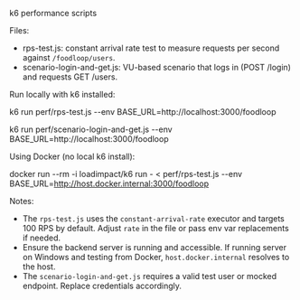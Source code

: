 k6 performance scripts

Files:
- rps-test.js: constant arrival rate test to measure requests per second against `/foodloop/users`.
- scenario-login-and-get.js: VU-based scenario that logs in (POST /login) and requests GET /users.

Run locally with k6 installed:

k6 run perf/rps-test.js --env BASE_URL=http://localhost:3000/foodloop

k6 run perf/scenario-login-and-get.js --env BASE_URL=http://localhost:3000/foodloop

Using Docker (no local k6 install):

docker run --rm -i loadimpact/k6 run - < perf/rps-test.js --env BASE_URL=http://host.docker.internal:3000/foodloop

Notes:
- The `rps-test.js` uses the `constant-arrival-rate` executor and targets 100 RPS by default. Adjust `rate` in the file or pass env var replacements if needed.
- Ensure the backend server is running and accessible. If running server on Windows and testing from Docker, `host.docker.internal` resolves to the host.
- The `scenario-login-and-get.js` requires a valid test user or mocked endpoint. Replace credentials accordingly.
